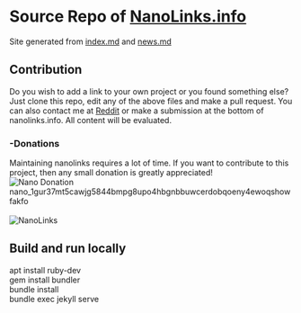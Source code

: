 # Source Repo of [NanoLinks.info](https://nanolinks.info)
Site generated from [index.md](https://github.com/Joohansson/nanolinks/blob/master/index.md) and [news.md](https://github.com/Joohansson/nanolinks/blob/master/news.md)

## Contribution
Do you wish to add a link to your own project or you found something else? Just clone this repo, edit any of the above files and make a pull request. You can also contact me at [Reddit](https://www.reddit.com/user/Joohansson/) or make a submission at the bottom of nanolinks.info. All content will be evaluated.

### -Donations
Maintaining nanolinks requires a lot of time. If you want to contribute to this project, then any small donation is greatly appreciated!
<br>
<img id="qrImage" src="https://raw.githubusercontent.com/Joohansson/nanolinks/master/src/qr_new.png" alt="Nano Donation" /><br/>
nano_1gur37mt5cawjg5844bmpg8upo4hbgnbbuwcerdobqoeny4ewoqshowfakfo<br/>
<br>
<img src="https://raw.githubusercontent.com/Joohansson/nanolinks/master/src/nanolinks_simple.png" alt="NanoLinks" />

## Build and run locally
apt install ruby-dev
<br>
gem install bundler
<br>
bundle install
<br>
bundle exec jekyll serve

